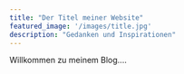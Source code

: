 ```yaml
---
title: "Der Titel meiner Website"
featured_image: '/images/title.jpg'
description: "Gedanken und Inspirationen"
---
```

Willkommen zu meinem Blog....